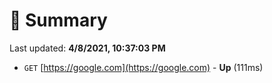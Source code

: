 # 📖 Summary
Last updated: **4/8/2021, 10:37:03 PM**

- `GET` [https://google.com](https://google.com) - **Up** (111ms)
